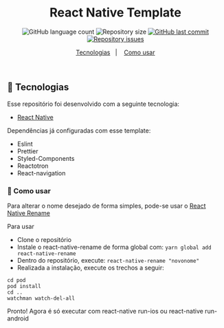 
<h1 align="center">
   React Native Template
</h1>

<p align="center">
  <img alt="GitHub language count" src="https://img.shields.io/github/languages/count/danjosepad/react-native-template">

  <img alt="Repository size" src="https://img.shields.io/github/repo-size/danjosepad/react-native-template">
  
  <a href="https://github.com/danjosepad/react-native-template/commits/master">
    <img alt="GitHub last commit" src="https://img.shields.io/github/last-commit/danjosepad/react-native-template">
  </a>

  <a href="https://github.com/danjosepad/react-native-template/issues">
    <img alt="Repository issues" src="https://img.shields.io/github/issues/danjosepad/react-native-template">
  </a>
</p>

<p align="center">
  <a href="#rocket-tecnologias">Tecnologias</a>&nbsp;&nbsp;&nbsp;|&nbsp;&nbsp;&nbsp;
  <a href="#book-como-usar">Como usar</a>
</p>

<br>

## :rocket: Tecnologias

Esse repositório foi desenvolvido com a seguinte tecnologia:

- [React Native](https://facebook.github.io/react-native/)

Dependências já configuradas com esse template:

- Eslint
- Prettier
- Styled-Components
- Reactotron
- React-navigation

### :book: Como usar

Para alterar o nome desejado de forma simples, pode-se usar o [React Native Rename](https://www.npmjs.com/package/react-native-rename)

Para usar
-  Clone o repositório
-  Instale o react-native-rename de forma global com: ```yarn global add react-native-rename```
-  Dentro do repositório, execute: ```react-native-rename "novonome"```
-  Realizada a instalação, execute os trechos a seguir:
  ```
  cd pod
  pod install
  cd ..
  watchman watch-del-all
  ```

Pronto! Agora é só executar com react-native run-ios ou react-native run-android

